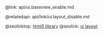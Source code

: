 @link: api/ui.baseview_enable.md

@relatedapi:
	api/link/ui.layout_disable.md

@seolinktop: [html5 library](https://webix.com)
@seolink: [ui layout](https://webix.com/widget/layout/)